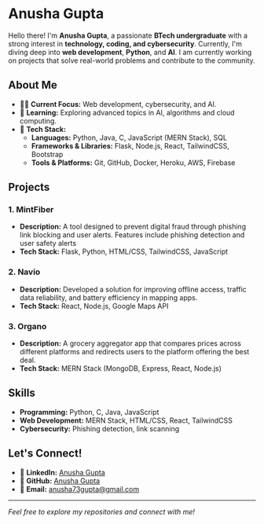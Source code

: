 # Anusha Gupta

Hello there! I'm **Anusha Gupta**, a passionate **BTech undergraduate** with a strong interest in **technology, coding, and cybersecurity**. Currently, I'm diving deep into **web development**, **Python**, and **AI**. I am currently working on projects that solve real-world problems and contribute to the community.

## About Me

- 👩‍💻 **Current Focus:** Web development, cybersecurity, and AI.
- 🌱 **Learning:** Exploring advanced topics in AI, algorithms and cloud computing.
- 🔧 **Tech Stack:**
  - **Languages:** Python, Java, C, JavaScript (MERN Stack), SQL
  - **Frameworks & Libraries:** Flask, Node.js, React, TailwindCSS, Bootstrap
  - **Tools & Platforms:** Git, GitHub, Docker, Heroku, AWS, Firebase

## Projects

### 1. **MintFiber**

- **Description:** A tool designed to prevent digital fraud through phishing link blocking and user alerts. Features include phishing detection and user safety alerts
- **Tech Stack:** Flask, Python, HTML/CSS, TailwindCSS, JavaScript

### 2. **Navio**

- **Description:** Developed a solution for improving offline access, traffic data reliability, and battery efficiency in mapping apps.
- **Tech Stack:** React, Node.js, Google Maps API

### 3. **Organo**

- **Description:** A grocery aggregator app that compares prices across different platforms and redirects users to the platform offering the best deal.
- **Tech Stack:** MERN Stack (MongoDB, Express, React, Node.js)

## Skills

- **Programming:** Python, C, Java, JavaScript
- **Web Development:** MERN Stack, HTML/CSS, React, TailwindCSS
- **Cybersecurity:** Phishing detection, link scanning

## Let's Connect!

- 💼 **LinkedIn:** [Anusha Gupta](https://www.linkedin.com/in/anusha-gupta-735826284)
- 🐙 **GitHub:** [Anusha Gupta](https://github.com/anushagupta11)
- 📧 **Email:** [anusha73gupta@gmail.com](anusha73gupta@gmail.com)

---

*Feel free to explore my repositories and connect with me!*

